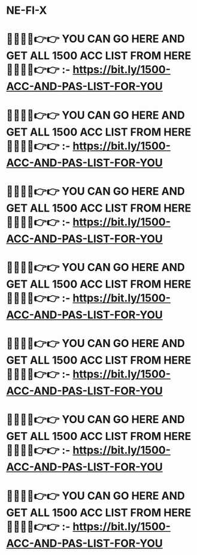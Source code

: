 # NE-FI-X
# 🔴🔴✅✅👉👉 YOU CAN GO HERE AND GET ALL 1500 ACC LIST FROM HERE 🔴🔴✅✅👉👉 :- https://bit.ly/1500-ACC-AND-PAS-LIST-FOR-YOU

# 🔴🔴✅✅👉👉 YOU CAN GO HERE AND GET ALL 1500 ACC LIST FROM HERE 🔴🔴✅✅👉👉 :- https://bit.ly/1500-ACC-AND-PAS-LIST-FOR-YOU

# 🔴🔴✅✅👉👉 YOU CAN GO HERE AND GET ALL 1500 ACC LIST FROM HERE 🔴🔴✅✅👉👉 :- https://bit.ly/1500-ACC-AND-PAS-LIST-FOR-YOU

# 🔴🔴✅✅👉👉 YOU CAN GO HERE AND GET ALL 1500 ACC LIST FROM HERE 🔴🔴✅✅👉👉 :- https://bit.ly/1500-ACC-AND-PAS-LIST-FOR-YOU

# 🔴🔴✅✅👉👉 YOU CAN GO HERE AND GET ALL 1500 ACC LIST FROM HERE 🔴🔴✅✅👉👉 :- https://bit.ly/1500-ACC-AND-PAS-LIST-FOR-YOU

# 🔴🔴✅✅👉👉 YOU CAN GO HERE AND GET ALL 1500 ACC LIST FROM HERE 🔴🔴✅✅👉👉 :- https://bit.ly/1500-ACC-AND-PAS-LIST-FOR-YOU

# 🔴🔴✅✅👉👉 YOU CAN GO HERE AND GET ALL 1500 ACC LIST FROM HERE 🔴🔴✅✅👉👉 :- https://bit.ly/1500-ACC-AND-PAS-LIST-FOR-YOU

